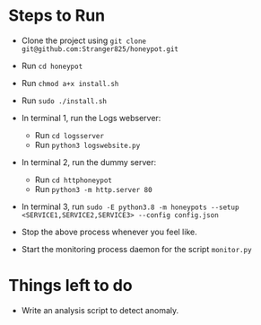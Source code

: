 # Steps to Run

- Clone the project using `git clone git@github.com:Stranger825/honeypot.git`
- Run `cd honeypot`
- Run `chmod a+x install.sh`
- Run `sudo ./install.sh`


- In terminal 1, run the Logs webserver:
    - Run `cd logsserver`
    - Run `python3 logswebsite.py`

- In terminal 2, run the dummy server:
    - Run `cd httphoneypot`
    - Run `python3 -m http.server 80`

- In terminal 3, run `sudo -E python3.8 -m honeypots --setup <SERVICE1,SERVICE2,SERVICE3> --config config.json`
- Stop the above process whenever you feel like.

- Start the monitoring process daemon for the script `monitor.py`



# Things left to do

- Write an analysis script to detect anomaly.